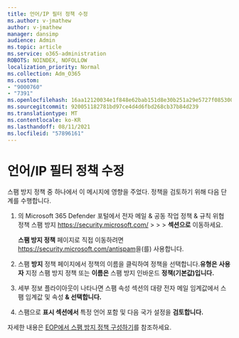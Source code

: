 ```yaml
---
title: 언어/IP 필터 정책 수정
ms.author: v-jmathew
author: v-jmathew
manager: dansimp
audience: Admin
ms.topic: article
ms.service: o365-administration
ROBOTS: NOINDEX, NOFOLLOW
localization_priority: Normal
ms.collection: Adm_O365
ms.custom:
- "9000760"
- "7391"
ms.openlocfilehash: 16aa12120034e1f848e62bab151d8e30b251a29e5727f085300d74ca7b49ca52
ms.sourcegitcommit: 920051182781bd97ce4d4d6fbd268cb37b84d239
ms.translationtype: MT
ms.contentlocale: ko-KR
ms.lasthandoff: 08/11/2021
ms.locfileid: "57896161"
---
```

# <a name="fix-languageip-filter-policy"></a>언어/IP 필터 정책 수정

스팸 방지 정책 중 하나에서 이 메시지에 영향을 주었다. 정책을 검토하기 위해 다음 단계를 수행합니다.

1. 의 Microsoft 365 Defender 포털에서 전자 메일 & 공동 작업 정책 & 규칙 위협 정책 스팸 방지 <https://security.microsoft.com/>  \>  \>  \>  **섹션으로** 이동하세요.

   **스팸 방지 정책** 페이지로 직접 이동하려면 <https://security.microsoft.com/antispam>을(를) 사용합니다.

2. 스팸 **방지** 정책 페이지에서 정책의 이름을 클릭하여 정책을 선택합니다.**유형은** **사용자** 지정 스팸 방지 정책 또는 **이름은** 스팸 방지 인바운드 **정책(기본값)입니다.**
3. 세부 정보 플라이아웃이 나타나면  스팸 속성 섹션의 대량 전자 메일 임계값에서 스팸 임계값 및 속성 **& 선택합니다.**
4. 스팸으로 **표시 섹션에서** 특정  언어 포함 및 다음 국가 설정을 **검토합니다.**

자세한 내용은 [EOP에서 스팸 방지 정책 구성하기](https://docs.microsoft.com/microsoft-365/security/office-365-security/configure-your-spam-filter-policies)를 참조하세요.
